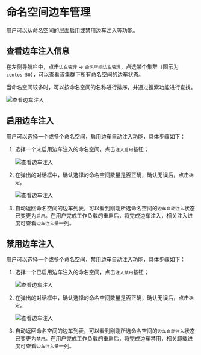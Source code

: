 # 命名空间边车管理

用户可以从命名空间的层面启用或禁用边车注入等功能。

## 查看边车注入信息

在左侧导航栏中，点击`边车管理` -> `命名空间边车管理`，点选某个集群（图示为 `centos-50`），可以查看该集群下所有命名空间的边车状态。

当命名空间较多时，可以按命名空间的名称进行排序，并通过搜索功能进行查找。

![查看边车注入](../../images/ns-sidecar01.png)

## 启用边车注入

用户可以选择一个或多个命名空间，启用边车自动注入功能，具体步骤如下：

1. 选择一个未启用边车注入的命名空间，点击`注入启用`按钮；

    ![查看边车注入](../../images/ns-sidecar01.png)

2. 在弹出的对话框中，确认选择的命名空间数量是否正确，确认无误后，点击`确定`。

    ![查看边车注入](../../images/ns-sidecar02.png)

3. 自动返回命名空间的边车列表，可以看到刚刚所选命名空间的`边车自动注入`状态已变更为`启用`。在用户完成工作负载的重启后，将完成边车注入，相关注入进度可查看`边车注入量`一列。

## 禁用边车注入

用户可以选择一个或多个命名空间，禁用边车自动注入功能，具体步骤如下：

1. 选择一个已启用边车注入的命名空间，点击`注入禁用`按钮；

    ![查看边车注入](../../images/ns-sidecar03.png)

2. 在弹出的对话框中，确认选择的命名空间数量是否正确，确认无误后，点击`确定`。

    ![查看边车注入](../../images/ns-sidecar04.png)

3. 自动返回命名空间的边车列表，可以看到刚刚所选命名空间的`边车自动注入`状态已变更为`禁用`。在用户完成工作负载的重启后，将完成边车禁用，相关卸载进度可查看`边车注入量`一列。
